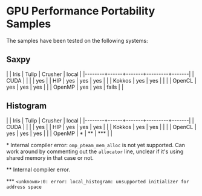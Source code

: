 # GPU Performance Portability Samples

The samples have been tested on the following systems:

## Saxpy

|        | Iris | Tulip | Crusher | local |
|--------+------+-------+---------+-------|
| CUDA   |      |       |         | yes   |
| HIP    | yes  | yes   | yes     |       |
| Kokkos | yes  | yes   |         |       |
| OpenCL | yes  | yes   | yes     |       |
| OpenMP | yes  | yes   | fails   |       |

## Histogram

|        | Iris | Tulip | Crusher | local |
|--------+------+-------+---------+-------|
| CUDA   |      |       |         | yes   |
| HIP    | yes  | yes   | yes     |       |
| Kokkos | yes  | yes   |         |       |
| OpenCL | yes  | yes   | yes     |       |
| OpenMP | \*   | \*\*  | \*\*\*  |       |

\* Internal compiler error: `omp_pteam_mem_alloc` is not yet
supported. Can work around by commenting out the `allocator` line,
unclear if it's using shared memory in that case or not.

\*\* Internal compiler error.

\*\*\* `<unknown>:0: error: local_histogram: unsupported initializer for address space`
